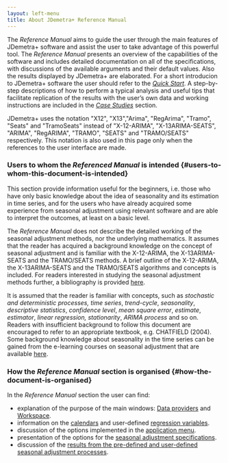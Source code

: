 ```yaml
---
layout: left-menu
title: About JDemetra+ Reference Manual
---
```


The *Reference Manual* aims to guide the user through
the main features of JDemetra+ software and assist the user to take
advantage of this powerful tool. The *Reference Manual*
presents an overview of the capabilities of the software and
includes detailed documentation on all of the specifications, with
discussions of the available arguments and their default values. Also
the results displayed by JDemetra+ are elaborated. For a short introducion to JDemetra+ software the user should
refer to the [*Quick Start*](/quick-start/). A step-by-step
descriptions of how to perform a typical analysis and useful tips that
facilitate replication of the results with the user’s own data and
working instructions are included in the [*Case Studies*](../case-studies) section.

JDemetra+ uses the notation "X12", "X13","Arima", "RegArima", "Tramo",
"Seats" and "TramoSeats" instead of "X-12-ARIMA", "X-13ARIMA-SEATS",
"ARIMA", "RegARIMA", "TRAMO", "SEATS" and "TRAMO/SEATS" respectively.
This notation is also used in this page only when the references to the user interface are made.

### Users to whom the *Referenced Manual* is intended {#users-to-whom-this-document-is-intended}

This section provide information useful for the beginners, i.e.
those who have only basic knowledge about the idea of seasonality and
its estimation in time series, and for the users who have already
acquired some experience from seasonal adjustment using relevant
software and are able to interpret the outcomes, at least on a basic
level.

The *Reference Manual* does not describe the detailed working of the seasonal
adjustment methods, nor the underlying mathematics. It assumes that the
reader has acquired a background knowledge on the concept of seasonal
adjustment and is familiar with the X-12-ARIMA, the X-13ARIMA-SEATS and
the TRAMO/SEATS methods. A brief outline of the X-12-ARIMA, the
X-13ARIMA-SEATS and the TRAMO/SEATS algorithms and concepts is included.
For readers interested in studying the seasonal adjustment methods
further, a bibliography is provided [here](../pages/references/).

It is assumed that the reader is familiar with concepts, such as
*stochastic and* *deterministic processes,* *time series*,
*trend-cycle*, *seasonality*, *descriptive statistics*, *confidence
level*, *mean square error*, *estimate*, *estimator*, *linear
regression, stationarity*, *ARIMA process* and so on. Readers with
insufficient background to follow this document are encouraged to refer
to an appropriate textbook, e.g. CHATFIELD (2004). Some background
knowledge about seasonality in the time series can be gained from the
e-learning courses on seasonal adjustment that are available [<span
class="underline">here</span>](https://ec.europa.eu/eurostat/cros/content/e-learning-course-seasonal-adjustment_en).

### How the *Reference Manual* section is organised {#how-the-document-is-organised}

In the *Reference Manual* section the user can find:

- explanation of the purpose of the main windows: [Data providers](../reference-manual/data-providers.html) and [Workspace](../reference-manual/workspace.html).
- information on the [calendars](../reference-manual/calendars.html) and user-defined
[regression variables](../reference-manual/user-defined-variables.html).
- discussion of the options implemented in the [application menu](../reference-manual/application-menu.html).
- presentation of the options for the [seasonal adjustment specifications](../reference-manual/sa-specifications.html).
- discussion of the [results from the pre-defined and user-defined seasonal adjustment processes](../reference-manual/output.html).


